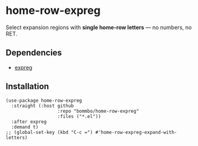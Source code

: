 # home-row-expreg

Select expansion regions with **single home-row letters** — no numbers, no RET.

## Dependencies

- [expreg](https://github.com/casouri/expreg/)

## Installation

```elisp
(use-package home-row-expreg
  :straight (:host github
                   :repo "bommbo/home-row-expreg"
                   :files ("*.el"))
  :after expreg
  :demand t)
;; (global-set-key (kbd "C-c =") #'home-row-expreg-expand-with-letters)
```
